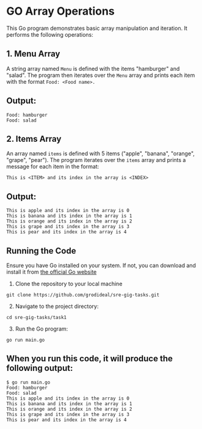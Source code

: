 # GO Array Operations
This Go program demonstrates basic array manipulation and iteration. It performs the following operations:

## 1. Menu Array
A string array named `Menu` is defined with the items "hamburger" and "salad". The program then iterates over the `Menu` array and prints each item with the format `Food: <Food name>.`
## Output:
```
Food: hamburger
Food: salad
```
## 2. Items Array
An array named `items` is defined with 5 items ("apple", "banana", "orange", "grape", "pear"). The program iterates over the `items` array and prints a message for each item in the format:
```
This is <ITEM> and its index in the array is <INDEX>
```
## Output:
```
This is apple and its index in the array is 0
This is banana and its index in the array is 1
This is orange and its index in the array is 2
This is grape and its index in the array is 3
This is pear and its index in the array is 4

```
## Running the Code
Ensure you have Go installed on your system. If not, you can download and install it from [the official Go website](https://golang.org/dl/)

1. Clone the repository to your local machine 
```
git clone https://github.com/grodideal/sre-gig-tasks.git
```
2. Navigate to the project directory:
```
cd sre-gig-tasks/task1
```
3. Run the Go program:
```
go run main.go
```
## When you run this code, it will produce the following output:
```
$ go run main.go
Food: hamburger
Food: salad
This is apple and its index in the array is 0
This is banana and its index in the array is 1
This is orange and its index in the array is 2
This is grape and its index in the array is 3
This is pear and its index in the array is 4
```
